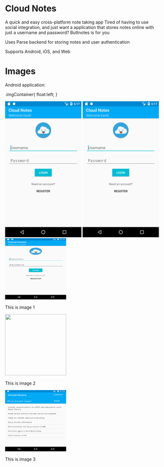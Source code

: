 # Cloud Notes
A quick and easy cross-platform note taking app
Tired of having to use social integration, and just want a application that stores notes online with just a username and password? Buttnotes is for you

Uses Parse backend for storing notes and user authentication

Supports Android, iOS, and Web

# Images
Android application:

.imgContainer{
    float:left;
}

<td>
<img src="https://github.com/jzisheng/CloudNotes/blob/master/android1.png" width="250">
<img src="https://github.com/jzisheng/CloudNotes/blob/master/android1.png" width="250">
</td>

<div class="image123">
    <div class="imgContainer">
        <img src="https://github.com/jzisheng/CloudNotes/blob/master/android1.png" height="200" width="200"/>
        <p>This is image 1</p>
    </div>
    <div class="imgContainer">
        <img class="https://github.com/jzisheng/CloudNotes/blob/master/android2.png" src="/images/tv.gif"/ height="200" width="200"/>
        <p>This is image 2</p>
    </div>
    <div class="imgContainer">
         <img src="https://github.com/jzisheng/CloudNotes/blob/master/android3.png"/ height="200" width="200"/>
        <p>This is image 3</p>
    </div>
</div>
